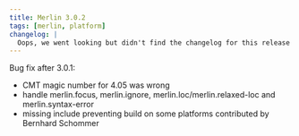 ```yaml
---
title: Merlin 3.0.2
tags: [merlin, platform]
changelog: |
  Oops, we went looking but didn't find the changelog for this release 🙈
---
```


Bug fix after 3.0.1:
- CMT magic number for 4.05 was wrong
- handle merlin.focus, merlin.ignore, merlin.loc/merlin.relaxed-loc and merlin.syntax-error
- missing include preventing build on some platforms contributed by Bernhard Schommer